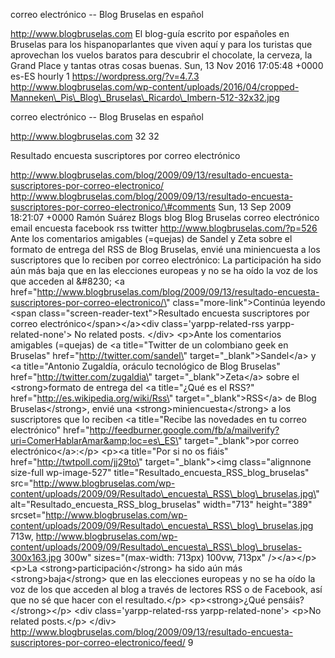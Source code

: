 correo electrónico -- Blog Bruselas en español

http://www.blogbruselas.com El blog-guía escrito por españoles en
Bruselas para los hispanoparlantes que viven aquí y para los turistas
que aprovechan los vuelos baratos para descubrir el chocolate, la
cerveza, la Grand Place y tantas otras cosas buenas. Sun, 13 Nov 2016
17:05:48 +0000 es-ES hourly 1 https://wordpress.org/?v=4.7.3
http://www.blogbruselas.com/wp-content/uploads/2016/04/cropped-Manneken\_Pis\_Blog\_Bruselas\_Ricardo\_Imbern-512-32x32.jpg

correo electrónico -- Blog Bruselas en español

http://www.blogbruselas.com 32 32

Resultado encuesta suscriptores por correo electrónico

http://www.blogbruselas.com/blog/2009/09/13/resultado-encuesta-suscriptores-por-correo-electronico/
http://www.blogbruselas.com/blog/2009/09/13/resultado-encuesta-suscriptores-por-correo-electronico/\#comments
Sun, 13 Sep 2009 18:21:07 +0000 Ramón Suárez Blogs blog Blog Bruselas
correo electrónico email encuesta facebook rss twitter
http://www.blogbruselas.com/?p=526 Ante los comentarios amigables
(=quejas) de Sandel y Zeta sobre el formato de entrega del RSS de Blog
Bruselas, envié una miniencuesta a los suscriptores que lo reciben por
correo electrónico: La participación ha sido aún más baja que en las
elecciones europeas y no se ha oído la voz de los que acceden al
&\#8230; \<a
href=\"http://www.blogbruselas.com/blog/2009/09/13/resultado-encuesta-suscriptores-por-correo-electronico/\"
class=\"more-link\"\>Continúa leyendo \<span
class=\"screen-reader-text\"\>Resultado encuesta suscriptores por correo
electrónico\</span\>\</a\>\<div class=\'yarpp-related-rss
yarpp-related-none\'\> No related posts. \</div\> \<p\>Ante los
comentarios amigables (=quejas) de \<a title=\"Twitter de un colombiano
geek en Bruselas\" href=\"http://twitter.com/sandel\"
target=\"\_blank\"\>Sandel\</a\> y \<a title=\"Antonio Zugaldía, oráculo
tecnológico de Blog Bruselas\" href=\"http://twitter.com/zugaldia\"
target=\"\_blank\"\>Zeta\</a\> sobre el \<strong\>formato de entrega del
\<a title=\"¿Qué es el RSS?\" href=\"http://es.wikipedia.org/wiki/Rss\"
target=\"\_blank\"\>RSS\</a\> de Blog Bruselas\</strong\>, envié una
\<strong\>miniencuesta\</strong\> a los suscriptores que lo reciben \<a
title=\"Recibe las novedades en tu correo electrónico\"
href=\"http://feedburner.google.com/fb/a/mailverify?uri=ComerHablarAmar&amp;loc=es\_ES\"
target=\"\_blank\"\>por correo electrónico\</a\>:\</p\> \<p\>\<a
title=\"Por si no os fiáis\" href=\"http://twtpoll.com/jj29to\"
target=\"\_blank\"\>\<img class=\"alignnone size-full wp-image-527\"
title=\"Resultado\_encuesta\_RSS\_blog\_bruselas\"
src=\"http://www.blogbruselas.com/wp-content/uploads/2009/09/Resultado\_encuesta\_RSS\_blog\_bruselas.jpg\"
alt=\"Resultado\_encuesta\_RSS\_blog\_bruselas\" width=\"713\"
height=\"389\"
srcset=\"http://www.blogbruselas.com/wp-content/uploads/2009/09/Resultado\_encuesta\_RSS\_blog\_bruselas.jpg
713w,
http://www.blogbruselas.com/wp-content/uploads/2009/09/Resultado\_encuesta\_RSS\_blog\_bruselas-300x163.jpg
300w\" sizes=\"(max-width: 713px) 100vw, 713px\" /\>\</a\>\</p\> \<p\>La
\<strong\>participación\</strong\> ha sido aún más
\<strong\>baja\</strong\> que en las elecciones europeas y no se ha oído
la voz de los que acceden al blog a través de lectores RSS o de
Facebook, así que no sé que hacer con el resultado.\</p\>
\<p\>\<strong\>¿Qué pensáis?\</strong\>\</p\> \<div
class=\'yarpp-related-rss yarpp-related-none\'\> \<p\>No related
posts.\</p\> \</div\>
http://www.blogbruselas.com/blog/2009/09/13/resultado-encuesta-suscriptores-por-correo-electronico/feed/
9
